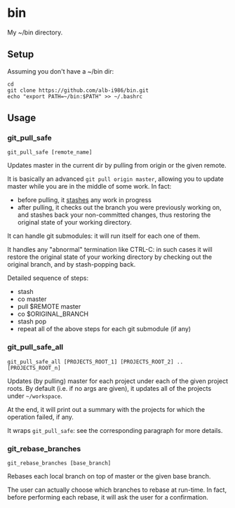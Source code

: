 # bin

My ~/bin directory.

## Setup

Assuming you don't have a ~/bin dir:

```
cd
git clone https://github.com/alb-i986/bin.git
echo "export PATH=~/bin:$PATH" >> ~/.bashrc
```

## Usage

### git_pull_safe

```
git_pull_safe [remote_name]
```

Updates master in the current dir by pulling from origin or the given remote.

It is basically an advanced `git pull origin master`, allowing you to update master while you are in the middle of some work.
In fact:

- before pulling, it [stashes](https://git-scm.com/book/en/v2/Git-Tools-Stashing-and-Cleaning) any work in progress
- after pulling, it checks out the branch you were previously working on, and stashes back your non-committed changes, thus restoring the original state of your working directory.

It can handle git submodules: it will run itself for each one of them.

It handles any "abnormal" termination like CTRL-C: in such cases it will restore the original state of your working directory by checking out the original branch, and by stash-popping back.


Detailed sequence of steps:

- stash
- co master
- pull $REMOTE master
- co $ORIGINAL_BRANCH
- stash pop
- repeat all of the above steps for each git submodule (if any)


### git_pull_safe_all

```
git_pull_safe_all [PROJECTS_ROOT_1] [PROJECTS_ROOT_2] .. [PROJECTS_ROOT_n]
```

Updates (by pulling) master for each project under each of the given project roots.
By default (i.e. if no args are given), it updates all of the projects under `~/workspace`.

At the end, it will print out a summary with the projects for which the operation failed, if any.

It wraps `git_pull_safe`: see the corresponding paragraph for more details.


### git_rebase_branches

```
git_rebase_branches [base_branch]
```

Rebases each local branch on top of master or the given base branch.

The user can actually choose which branches to rebase at run-time.
In fact, before performing each rebase, it will ask the user for a confirmation.

